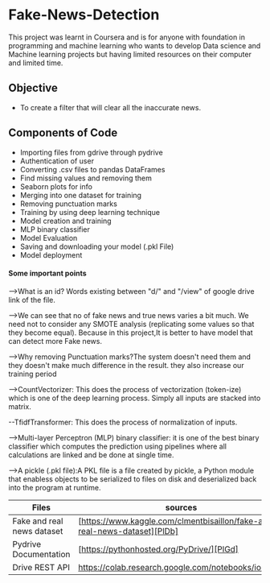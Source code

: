 # Fake-News-Detection
This project was learnt in Coursera and is for anyone with foundation in programming and machine learning who wants to develop Data science and Machine learning projects but having limited resources on their computer and limited time.

## Objective
- To create a filter that will clear all the inaccurate news.

## Components of Code 

- Importing files from gdrive through pydrive
- Authentication of user
- Converting .csv files to pandas DataFrames
- Find missing values and removing them
- Seaborn plots for info
- Merging into one dataset for training
- Removing punctuation marks
- Training by using deep learning technique
- Model creation and training
- MLP binary classifier
- Model Evaluation
- Saving and downloading your model (.pkl File)
- Model deployment


#### Some important points
 -->What is an id? Words existing between "d/" and "/view" of google drive link of the file.

-->We can see that no of fake news and true news varies a bit much. We need not to consider any SMOTE analysis (replicating some values so that they become equal). Because in this project,It is better to have model that can detect more Fake news.

-->Why removing Punctuation marks?The system doesn't need them and they doesn't make much difference in the result. they also increase our training period

-->CountVectorizer: This does the process of vectorization (token-ize) which is one of the deep learning process. Simply all inputs are stacked into matrix.

--TfidfTransformer: This does the process of normalization of inputs.

-->Multi-layer Perceptron (MLP) binary classifier: it is one of the best binary classifier which computes the prediction using pipelines where all calculations are linked and be done at single time.

-->A pickle (.pkl file):A PKL file is a file created by pickle, a Python module that enabless objects to be serialized to files on disk and deserialized back into the program at runtime.


| Files | sources |
| ------ | ------ |
| Fake and real news dataset | [https://www.kaggle.com/clmentbisaillon/fake-and-real-news-dataset][PlDb] |
| Pydrive Documentation | [https://pythonhosted.org/PyDrive/][PlGd] |
|Drive REST API| https://colab.research.google.com/notebooks/io.ipynb





   [PlDb]: <https://www.kaggle.com/clmentbisaillon/fake-and-real-news-dataset>
   [PlGh]: <https://colab.research.google.com/notebooks/io.ipynb#scrollTo=jRQ5_yMcqJiV>
   [PlGd]: <https://pythonhosted.org/PyDrive/>
